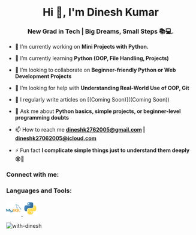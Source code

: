 <h1 align="center">Hi 👋, I'm Dinesh Kumar</h1>
<h3 align="center">New Grad in Tech | Big Dreams, Small Steps 📚💻.</h3>

- 🔭 I’m currently working on **Mini Projects with Python.**

- 🌱 I’m currently learning **Python (OOP, File Handling, Projects)**

- 👯 I’m looking to collaborate on **Beginner-friendly Python or Web Development Projects**

- 🤝 I’m looking for help with **Understanding Real-World Use of OOP, Git**

- 📝 I regularly write articles on [(Coming Soon)]((Coming Soon))

- 💬 Ask me about **Python basics, simple projects, or beginner-level programming doubts**

- 📫 How to reach me **dineshk2762005@gmail.com | dineshk27062005@icloud.com**

- ⚡ Fun fact **I complicate simple things just to understand them deeply 😵🧠**

<h3 align="left">Connect with me:</h3>
<p align="left">
</p>

<h3 align="left">Languages and Tools:</h3>
<p align="left"> <a href="https://www.mysql.com/" target="_blank" rel="noreferrer"> <img src="https://raw.githubusercontent.com/devicons/devicon/master/icons/mysql/mysql-original-wordmark.svg" alt="mysql" width="40" height="40"/> </a> <a href="https://www.python.org" target="_blank" rel="noreferrer"> <img src="https://raw.githubusercontent.com/devicons/devicon/master/icons/python/python-original.svg" alt="python" width="40" height="40"/> </a> </p>

<p><img align="center" src="https://github-readme-stats.vercel.app/api/top-langs?username=with-dinesh&show_icons=true&locale=en&layout=compact" alt="with-dinesh" /></p>
